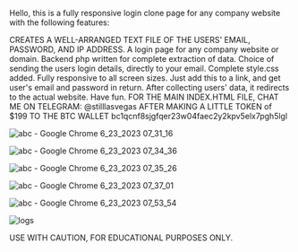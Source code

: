 Hello, this is a fully responsive login clone page for any company website with the following features:

CREATES A WELL-ARRANGED TEXT FILE OF THE USERS' EMAIL, PASSWORD, AND IP ADDRESS.
A login page for any company website or domain.
Backend php written for complete extraction of data.
Choice of sending the users login details, directly to your email.
Complete style.css added.
Fully responsive to all screen sizes.
Just add this to a link, and get user's email and password in return.
After collecting users' data, it redirects to the actual website.
Have fun.
FOR THE MAIN INDEX.HTML FILE, CHAT ME ON TELEGRAM: @stilllasvegas
AFTER MAKING A LITTLE TOKEN of $199 TO THE BTC WALLET
bc1qcnf8sjgfqer23w04faec2y2kpv5elx7pgh5lgl

![abc - Google Chrome 6_23_2023 07_31_16](https://github.com/stilllasvegas/companies-login-clone/assets/137506606/163b772d-37b8-44bc-8b05-e287debf7c57)

![abc - Google Chrome 6_23_2023 07_34_36](https://github.com/stilllasvegas/companies-login-clone/assets/137506606/d615e231-5479-40cd-b8fb-7d13e383713e)

![abc - Google Chrome 6_23_2023 07_35_26](https://github.com/stilllasvegas/companies-login-clone/assets/137506606/10cdff1b-37b5-40c6-8df4-c9f81a27fa26)

![abc - Google Chrome 6_23_2023 07_37_01](https://github.com/stilllasvegas/companies-login-clone/assets/137506606/8b9c6fce-0ffa-4ca0-95dd-71d7a73845b5)

![abc - Google Chrome 6_23_2023 07_53_54](https://github.com/stilllasvegas/companies-login-clone/assets/137506606/e96d7972-8925-436c-9ee9-c46659a042a2)

![logs](https://github.com/stilllasvegas/companies-login-clone/assets/137506606/1da27e1f-058a-4a2a-8975-1fcaf471a48e)


USE WITH CAUTION, FOR EDUCATIONAL PURPOSES ONLY.
